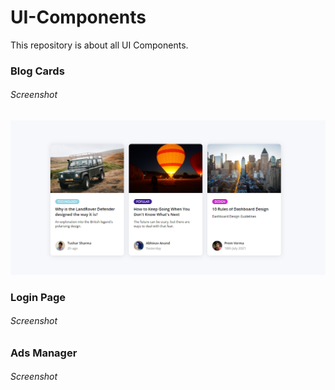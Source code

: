 # UI-Components
This repository is about all UI Components.

### Blog Cards

###### Screenshot

![](Blog_Cards/Images/Blog_Cards.png)

### Login Page

###### Screenshot

### Ads Manager

###### Screenshot
